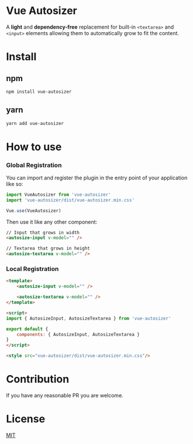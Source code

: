 # Vue Autosizer
A **light** and **dependency-free** replacement for built-in `<textarea>` and `<input>` elements allowing them to automatically grow to fit the content.

# Install
## npm
```sh
npm install vue-autosizer
```

## yarn
```sh
yarn add vue-autosizer
```

# How to use

### Global Registration

You can import and register the plugin in the entry point of your application like so:
```js
import VueAutosizer from 'vue-autosizer'
import 'vue-autosizer/dist/vue-autosizer.min.css'

Vue.use(VueAutosizer)
```

Then use it like any other component:
```html
// Input that grows in width
<autosize-input v-model="" />

// Textarea that grows in height
<autosize-textarea v-model="" />
```

### Local Registration
```html
<template>
    <autosize-input v-model="" />

    <autosize-textarea v-model="" />
</template>

<script>
import { AutosizeInput, AutosizeTextarea } from 'vue-autosizer'

export default {
    components: { AutosizeInput, AutosizeTextarea }
}
</script>

<style src="vue-autosizer/dist/vue-autosizer.min.css"/>
```

# Contribution
If you have any reasonable PR you are welcome.

# License
[MIT](http://opensource.org/licenses/MIT)
